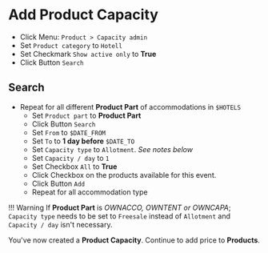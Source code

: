 # Add Product Capacity 

* Click Menu: `Product > Capacity admin`
* Set `Product category` to `Hotell`
* Set Checkmark `Show active only` to **True**
* Click Button `Search`

## Search

* Repeat for all different **Product Part** of accommodations in `$HOTELS`
    - Set `Product part` to **Product Part**
    - Click Button `Search`
    - Set `From` to `$DATE_FROM`
    - Set `To` to **1 day before** `$DATE_TO`
    - Set `Capacity type` to `Allotment`. _See notes below_
    - Set `Capacity / day` to `1`
    - Set Checkbox `All` to **True**
    - Click Checkbox on the products available for this event.
    - Click Button `Add`
    - Repeat for all accommodation type

!!! Warning
    If **Product Part** is _OWNACCO, OWNTENT or OWNCAPA_; `Capacity type` needs to be set to `Freesale` instead of `Allotment` and `Capacity / day` isn't necessary.
    

You've now created a **Product Capacity**. Continue to add price to **Products**.
